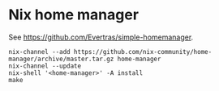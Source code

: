 # Nix home manager

See https://github.com/Evertras/simple-homemanager.

```
nix-channel --add https://github.com/nix-community/home-manager/archive/master.tar.gz home-manager
nix-channel --update
nix-shell '<home-manager>' -A install
make
```
